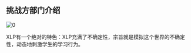 ## 挑战方部门介绍

![0](../assets/execution/challenge_department/00.jpg)

XLP有一个绝对的特色：XLP充满了不确定性，宗旨就是模拟这个世界的不确定性，动态地刺激学生的学习行为。
